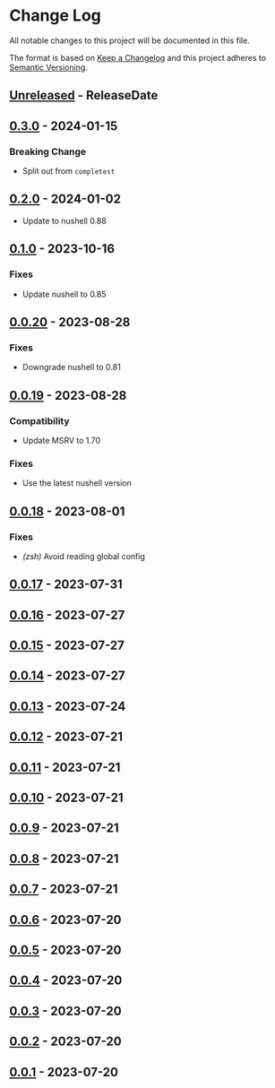 # Change Log
All notable changes to this project will be documented in this file.

The format is based on [Keep a Changelog](http://keepachangelog.com/)
and this project adheres to [Semantic Versioning](http://semver.org/).

<!-- next-header -->
## [Unreleased] - ReleaseDate

## [0.3.0] - 2024-01-15

### Breaking Change

- Split out from `completest`

## [0.2.0] - 2024-01-02

- Update to nushell 0.88

## [0.1.0] - 2023-10-16

### Fixes

- Update nushell to 0.85

## [0.0.20] - 2023-08-28

### Fixes

- Downgrade nushell to 0.81

## [0.0.19] - 2023-08-28

### Compatibility

- Update MSRV to 1.70

### Fixes

- Use the latest nushell version

## [0.0.18] - 2023-08-01

### Fixes

- *(zsh)* Avoid reading global config

## [0.0.17] - 2023-07-31

## [0.0.16] - 2023-07-27

## [0.0.15] - 2023-07-27

## [0.0.14] - 2023-07-27

## [0.0.13] - 2023-07-24

## [0.0.12] - 2023-07-21

## [0.0.11] - 2023-07-21

## [0.0.10] - 2023-07-21

## [0.0.9] - 2023-07-21

## [0.0.8] - 2023-07-21

## [0.0.7] - 2023-07-21

## [0.0.6] - 2023-07-20

## [0.0.5] - 2023-07-20

## [0.0.4] - 2023-07-20

## [0.0.3] - 2023-07-20

## [0.0.2] - 2023-07-20

## [0.0.1] - 2023-07-20

<!-- next-url -->
[Unreleased]: https://github.com/assert-rs/completest/compare/completest-pty-v0.3.0...HEAD
[0.3.0]: https://github.com/assert-rs/completest/compare/v0.2.0...completest-pty-v0.3.0
[0.2.0]: https://github.com/assert-rs/completest/compare/v0.1.0...v0.2.0
[0.1.0]: https://github.com/assert-rs/completest/compare/v0.0.20...v0.1.0
[0.0.20]: https://github.com/assert-rs/completest/compare/v0.0.19...v0.0.20
[0.0.19]: https://github.com/assert-rs/completest/compare/v0.0.18...v0.0.19
[0.0.18]: https://github.com/assert-rs/completest/compare/v0.0.17...v0.0.18
[0.0.17]: https://github.com/assert-rs/completest/compare/v0.0.16...v0.0.17
[0.0.16]: https://github.com/assert-rs/completest/compare/v0.0.15...v0.0.16
[0.0.15]: https://github.com/assert-rs/completest/compare/v0.0.14...v0.0.15
[0.0.14]: https://github.com/assert-rs/completest/compare/v0.0.13...v0.0.14
[0.0.13]: https://github.com/assert-rs/completest/compare/v0.0.12...v0.0.13
[0.0.12]: https://github.com/assert-rs/completest/compare/v0.0.11...v0.0.12
[0.0.11]: https://github.com/assert-rs/completest/compare/v0.0.10...v0.0.11
[0.0.10]: https://github.com/assert-rs/completest/compare/v0.0.9...v0.0.10
[0.0.9]: https://github.com/assert-rs/completest/compare/v0.0.8...v0.0.9
[0.0.8]: https://github.com/assert-rs/completest/compare/v0.0.7...v0.0.8
[0.0.7]: https://github.com/assert-rs/completest/compare/v0.0.6...v0.0.7
[0.0.6]: https://github.com/assert-rs/completest/compare/v0.0.5...v0.0.6
[0.0.5]: https://github.com/assert-rs/completest/compare/v0.0.4...v0.0.5
[0.0.4]: https://github.com/assert-rs/completest/compare/v0.0.3...v0.0.4
[0.0.3]: https://github.com/assert-rs/completest/compare/v0.0.2...v0.0.3
[0.0.2]: https://github.com/assert-rs/completest/compare/v0.0.1...v0.0.2
[0.0.1]: https://github.com/assert-rs/completest/compare/3ba75d4e53b79952a4c1771d88f2a22a53d1782d...v0.0.1
